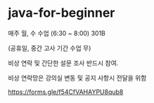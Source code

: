 # java-for-beginner

매주 월, 수 수업 (6:30 ~ 8:00) 301B

(공휴일, 중간 고사 기간 수업 무)

비상 연락 및  간단한 설문 조사 반드시 참여.

비상 연락망은 강의실 변동 및 공지 사항시 전달을 위함

https://forms.gle/f54CfVAHAYPU8qub8
